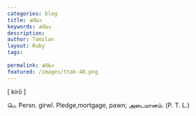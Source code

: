 ```yaml
---
categories: blog
title: கிரோ
keywords: கிரோ
description: 
author: Tamilan
layout: Ruby
tags: 
 
permalink: கிரோ
featured: /images/ttak-48.png
---
```

  
[ kirō ]  
  
பெ. Persn. girwī. Pledge,mortgage, pawn; அடைமானம். (P. T. L.)